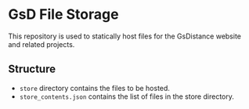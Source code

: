 # GsD File Storage

This repository is used to statically host files for the GsDistance website and related projects.

## Structure

- `store` directory contains the files to be hosted.
- `store_contents.json` contains the list of files in the store directory.

